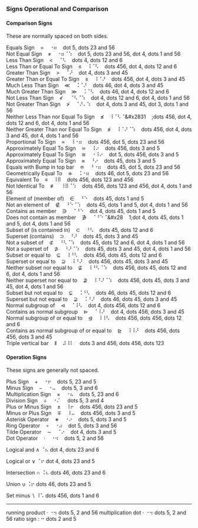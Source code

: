 ### Signs Operational and Comparison

#### Comparison Signs

These are normally spaced on both sides.

Equals Sign&nbsp;&nbsp;&nbsp;&nbsp;=&nbsp;&nbsp;&nbsp;&nbsp;&#x2810;&#x2836;&nbsp;&nbsp;&nbsp;&nbsp;dot 5, dots 23 and 56  
Not Equal Sign&nbsp;&nbsp;&nbsp;&nbsp;≠&nbsp;&nbsp;&nbsp;&nbsp;&#x2810;&#x2836;&#x2808;&#x2831;&nbsp;&nbsp;&nbsp;&nbsp;dot 5, dots 23 and 56, dot 4, dots 1 and 56  
Less Than Sign&nbsp;&nbsp;&nbsp;&nbsp;<&nbsp;&nbsp;&nbsp;&nbsp;&#x2808;&#x2823;&nbsp;&nbsp;&nbsp;&nbsp;dots 4, dots 12 and 6  
Less Than or Equal To Sign&nbsp;&nbsp;&nbsp;&nbsp;≤&nbsp;&nbsp;&nbsp;&nbsp;&#x2838;&#x2808;&#x2823;&nbsp;&nbsp;&nbsp;&nbsp;dots 456, dot 4, dots 12 and 6  
Greater Than Sign&nbsp;&nbsp;&nbsp;&nbsp;>&nbsp;&nbsp;&nbsp;&nbsp;&#x2808;&#x281c;&nbsp;&nbsp;&nbsp;&nbsp;dot 4, dots 3 and 45  
Greater Than or Equal To Sign&nbsp;&nbsp;&nbsp;&nbsp;≥&nbsp;&nbsp;&nbsp;&nbsp;&#x2838;&#x2808;&#x281c;&nbsp;&nbsp;&nbsp;&nbsp;dots 456, dot 4, dots 3 and 45  
Much Less Than Sign&nbsp;&nbsp;&nbsp;&nbsp;≪&nbsp;&nbsp;&nbsp;&nbsp;&#x2828;&#x2808;&#x281c;&nbsp;&nbsp;&nbsp;&nbsp;dots 46, dot 4, dots 3 and 45  
Much Greater Than Sign&nbsp;&nbsp;&nbsp;&nbsp;≫&nbsp;&nbsp;&nbsp;&nbsp;&#x2828;&#x2808;&#x2823;&nbsp;&nbsp;&nbsp;&nbsp;dots 46, dot 4, dots 12 and 6  
Not Less Than Sign&nbsp;&nbsp;&nbsp;&nbsp;≮
&nbsp;&nbsp;&nbsp;&nbsp;&#x2808;&#x2823;&#x2808;&#x2831;&nbsp;&nbsp;&nbsp;&nbsp;dot 4, dots 12 and 6, dot 4, dots 1 and 56  
Not Greater Than Sign&nbsp;&nbsp;&nbsp;&nbsp;≯&nbsp;&nbsp;&nbsp;&nbsp;&#x2808;&#x281c;&#x2804;&#x2831;&nbsp;&nbsp;&nbsp;&nbsp;dot 4, dots 3 and 45, dot 3, dots 1 and 56  
Neither Less Than nor Equal To Sign&nbsp;&nbsp;&nbsp;&nbsp;≰&nbsp;&nbsp;&nbsp;&nbsp;&#x2838;&#x2808;&#x2823;&#x2808;&#x2831&nbsp;&nbsp;&nbsp;&nbsp;;dots 456, dot 4, dots 12 and 6, dot 4, dots 1 and 56  
Neither Greater Than nor Equal To Sign&nbsp;&nbsp;&nbsp;&nbsp;≱&nbsp;&nbsp;&nbsp;&nbsp;&#x2838;&#x2808;&#x281c;&#x2808;&#x2831;&nbsp;&nbsp;&nbsp;&nbsp;dots 456, dot 4, dots 3 and 45, dot 4, dots 1 and 56  
Proportional To Sign&nbsp;&nbsp;&nbsp;&nbsp;∝&nbsp;&nbsp;&nbsp;&nbsp;&#x2838;&#x2810;&#x2836;&nbsp;&nbsp;&nbsp;&nbsp;dots 456, dot 5, dots 23 and 56  
Approximately Equal To Sign&nbsp;&nbsp;&nbsp;&nbsp;≃&nbsp;&nbsp;&nbsp;&nbsp;&#x2838;&#x2814;&nbsp;&nbsp;&nbsp;&nbsp;dots 456, dots 3 and 5  
Approximately Equal To Sign&nbsp;&nbsp;&nbsp;&nbsp;≅&nbsp;&nbsp;&nbsp;&nbsp;&#x2810;&#x2838;&#x2814;&nbsp;&nbsp;&nbsp;&nbsp;dot 5, dots 456, dots 3 and 5  
Approximately Equal To Sign&nbsp;&nbsp;&nbsp;&nbsp;≈&nbsp;&nbsp;&nbsp;&nbsp;&#x2818;&#x2814;&nbsp;&nbsp;&nbsp;&nbsp;dots 45, dots 3 and 5  
Equals with Bump in top bar&nbsp;&nbsp;&nbsp;&nbsp;≏&nbsp;&nbsp;&nbsp;&nbsp;&#x2818;&#x2810;&#x2836;&nbsp;&nbsp;&nbsp;&nbsp;dots 45, dot 5, dots 23 and 56  
Geometrically Equal To&nbsp;&nbsp;&nbsp;&nbsp;≑&nbsp;&nbsp;&nbsp;&nbsp;&#x2828;&#x2810;&#x2836;&nbsp;&nbsp;&nbsp;&nbsp;dots 46, dot 5, dots 23 and 56  
Equivalent To&nbsp;&nbsp;&nbsp;&nbsp;≡&nbsp;&nbsp;&nbsp;&nbsp;&#x2838;&#x283f;&nbsp;&nbsp;&nbsp;&nbsp;dots 456, dots 123 and 456  
Not Identical To&nbsp;&nbsp;&nbsp;&nbsp;≢&nbsp;&nbsp;&nbsp;&nbsp;&#x2838;&#x283f;&#x2808;&#x2831;&nbsp;&nbsp;&nbsp;&nbsp;dots 456, dots 123 and 456, dot 4, dots 1 and 56  
Element of (member of)&nbsp;&nbsp;&nbsp;&nbsp;∈&nbsp;&nbsp;&nbsp;&nbsp;&#x2818;&#x2811;&nbsp;&nbsp;&nbsp;&nbsp;dots 45, dots 1 and 5  
Not an element of&nbsp;&nbsp;&nbsp;&nbsp;∉&nbsp;&nbsp;&nbsp;&nbsp;&#x2818;&#x2811;&#x2808;&#x2831;&nbsp;&nbsp;&nbsp;&nbsp;dots 45, dots 1 and 5, dot 4, dots 1 and 56  
Contains as member&nbsp;&nbsp;&nbsp;&nbsp;∋&nbsp;&nbsp;&nbsp;&nbsp;&#x2808;&#x2818;&#x2811;&nbsp;&nbsp;&nbsp;&nbsp;dot 4, dots 45, dots 1 and 5  
Does not contain as member&nbsp;&nbsp;&nbsp;&nbsp;∌&nbsp;&nbsp;&nbsp;&nbsp;&#x2808;&#x2818;&#x2811;&#x2808;&#x28&nbsp;&nbsp;&nbsp;&nbsp;1;dot 4, dots 45, dots 1 and 5, dot 4, dots 1 and 56  
Subset of (is contained in)&nbsp;&nbsp;&nbsp;&nbsp;⊂&nbsp;&nbsp;&nbsp;&nbsp;&#x2818;&#x2823;&nbsp;&nbsp;&nbsp;&nbsp;dots 45, dots 12 and 6  
Superset (contains)&nbsp;&nbsp;&nbsp;&nbsp;⊃&nbsp;&nbsp;&nbsp;&nbsp;&#x2818;&#x281c;&nbsp;&nbsp;&nbsp;&nbsp;dots 45, dots 3 and 45  
Not a subset of&nbsp;&nbsp;&nbsp;&nbsp;⊄&nbsp;&nbsp;&nbsp;&nbsp;&#x2818;&#x2823;&#x2808;&#x2831;&nbsp;&nbsp;&nbsp;&nbsp;dots 45, dots 12 and 6, dot 4, dots 1 and 56  
Not a superset of&nbsp;&nbsp;&nbsp;&nbsp;⊅&nbsp;&nbsp;&nbsp;&nbsp;&#x2818;&#x281c;&#x2808;&#x2831;&nbsp;&nbsp;&nbsp;&nbsp;dots 45, dots 3 and 45, dot 4, dots 1 and 56  
Subset or equal to&nbsp;&nbsp;&nbsp;&nbsp;⊆&nbsp;&nbsp;&nbsp;&nbsp;&#x2838;&#x2818;&#x2823;&nbsp;&nbsp;&nbsp;&nbsp;dots 456, dots 45, dots 12 and 6  
Superset or equal to&nbsp;&nbsp;&nbsp;&nbsp;⊇&nbsp;&nbsp;&nbsp;&nbsp;&#x2838;&#x2818;&#x281c;&nbsp;&nbsp;&nbsp;&nbsp;dots 456, dots 45, dots 3 and 45  
Neither subset nor equal to&nbsp;&nbsp;&nbsp;&nbsp;⊈&nbsp;&nbsp;&nbsp;&nbsp;&#x2838;&#x2818;&#x2823;&#x2808;&#x2831;&nbsp;&nbsp;&nbsp;&nbsp;dots 456, dots 45, dots 12 and 6, dot 4, dots 1 and 56  
Neither superset nor equal to&nbsp;&nbsp;&nbsp;&nbsp;⊉&nbsp;&nbsp;&nbsp;&nbsp;&#x2838;&#x2818;&#x281c;&#x2808;&#x2831;&nbsp;&nbsp;&nbsp;&nbsp;dots 456, dots 45, dots 3 and 45, dot 4, dots 1 and 56  
Subset but not equal to&nbsp;&nbsp;&nbsp;&nbsp;⊊&nbsp;&nbsp;&nbsp;&nbsp;&#x2828;&#x2818;&#x2823;&nbsp;&nbsp;&nbsp;&nbsp;dots 46, dots 45, dots 12 and 6  
Superset but not equal to&nbsp;&nbsp;&nbsp;&nbsp;⊋&nbsp;&nbsp;&nbsp;&nbsp;&#x2828;&#x2818;&#x281c;&nbsp;&nbsp;&nbsp;&nbsp;dots 46, dots 45, dots 3 and 45  
Normal subgroup of&nbsp;&nbsp;&nbsp;&nbsp;⊲&nbsp;&nbsp;&nbsp;&nbsp;&#x2808;&#x2838;&#x2823;&nbsp;&nbsp;&nbsp;&nbsp;dot 4, dots 456, dots 12 and 6  
Contains as normal subgroup&nbsp;&nbsp;&nbsp;&nbsp;⊳&nbsp;&nbsp;&nbsp;&nbsp;&#x2808;&#x2838;&#x281c;&nbsp;&nbsp;&nbsp;&nbsp;dot 4, dots 456, dots 3 and 45  
Normal subgroup of or equal to&nbsp;&nbsp;&nbsp;&nbsp;⊴&nbsp;&nbsp;&nbsp;&nbsp;&#x2838;&#x2838;&#x2823;&nbsp;&nbsp;&nbsp;&nbsp;dots 456, dots 456, dots 12 and 6  
Contains as normal subgroup of or equal to&nbsp;&nbsp;&nbsp;&nbsp;⊵&nbsp;&nbsp;&nbsp;&nbsp;&#x2838;&#x2838;&#x281c;&nbsp;&nbsp;&nbsp;&nbsp;dots 456, dots 456, dots 3 and 45  
Triple vertical bar&nbsp;&nbsp;&nbsp;&nbsp;⫴&nbsp;&nbsp;&nbsp;&nbsp;&#x283c;&#x2838;&#x2807;&nbsp;&nbsp;&nbsp;&nbsp;dots 3 and 456, dots 456, dots 123  

#### Operation Signs

These signs are generally not spaced.

Plus Sign&nbsp;&nbsp;&nbsp;&nbsp;+&nbsp;&nbsp;&nbsp;&nbsp;&#x2810;&#x2816;&nbsp;&nbsp;&nbsp;&nbsp;dots 5, 23 and 5  
Minus Sign&nbsp;&nbsp;&nbsp;&nbsp;−&nbsp;&nbsp;&nbsp;&nbsp;&#x2810;&#x2824;&nbsp;&nbsp;&nbsp;&nbsp;dots 5, 3 and 6  
Multiplication Sign&nbsp;&nbsp;&nbsp;&nbsp;×&nbsp;&nbsp;&nbsp;&nbsp;&#x2810;&#x2826;&nbsp;&nbsp;&nbsp;&nbsp;dots 5, 23 and 6  
Division Sign&nbsp;&nbsp;&nbsp;&nbsp;÷&nbsp;&nbsp;&nbsp;&nbsp;&#x2810;&#x280c;
&nbsp;&nbsp;&nbsp;&nbsp;dots 5, 3 and 4  
Plus or Minus Sign&nbsp;&nbsp;&nbsp;&nbsp;±&nbsp;&nbsp;&nbsp;&nbsp;&#x2838;&#x2816;&nbsp;&nbsp;&nbsp;&nbsp;dots 456, dots 23 and 5  
Minus or Plus Sign&nbsp;&nbsp;&nbsp;&nbsp;∓&nbsp;&nbsp;&nbsp;&nbsp;&#x2838;&#x2824;&nbsp;&nbsp;&nbsp;&nbsp;dots 456, dots 3 and 5  
Asterisk Operator&nbsp;&nbsp;&nbsp;&nbsp;∗&nbsp;&nbsp;&nbsp;&nbsp;&#x2810;&#x2814;&nbsp;&nbsp;&nbsp;&nbsp;dots 5, dots 3 and 5  
Ring Operator&nbsp;&nbsp;&nbsp;&nbsp;∘&nbsp;&nbsp;&nbsp;&nbsp;&#x2810;&#x2834;&nbsp;&nbsp;&nbsp;&nbsp;dot 5, dots 3 and 56  
Tilde Operator&nbsp;&nbsp;&nbsp;&nbsp;∼&nbsp;&nbsp;&nbsp;&nbsp;&#x2808;&#x2814;&nbsp;&nbsp;&nbsp;&nbsp;dot 4, dots 3 and 5  
Dot Operator&nbsp;&nbsp;&nbsp;&nbsp;⋅&nbsp;&nbsp;&nbsp;&nbsp;&#x2810;&#x2832;&nbsp;&nbsp;&nbsp;&nbsp;dots 5, 2 and 56  

Logical and
∧
&#x2808;&#x2826;
dot 4, dots 23 and 6

Logical or
∨
&#x2808;&#x2816;
dot 4, dots 23 and 5

Intersection
∩
&#x2828;&#x2826;
dots 46, dots 23 and 6

Union
∪
&#x2828;&#x2816;
dots 46, dots 23 and 5

Set minus
∖
&#x2838;&#x2821;
dots 456, dots 1 and 6

**********

running product 	·	&#x2810;&#x2832;	dots 5, 2 and 56
multiplication dot 	·	&#x2810;&#x2832;	dots 5, 2 and 56
ratio sign		:	&#x2812;		dots 2 and 5
